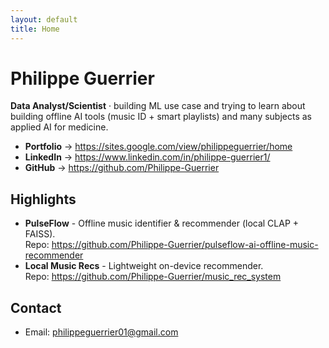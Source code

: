 ```yaml
---
layout: default
title: Home
---
```

# Philippe Guerrier

**Data Analyst/Scientist** · building ML use case and trying to learn about building offline AI tools (music ID + smart playlists) and many subjects as applied AI for medicine.

- **Portfolio** → <https://sites.google.com/view/philippeguerrier/home>
- **LinkedIn** → <https://www.linkedin.com/in/philippe-guerrier1/>
- **GitHub** → <https://github.com/Philippe-Guerrier>

## Highlights
- **PulseFlow** - Offline music identifier & recommender (local CLAP + FAISS).  
  Repo: <https://github.com/Philippe-Guerrier/pulseflow-ai-offline-music-recommender>
- **Local Music Recs** - Lightweight on-device recommender.  
  Repo: <https://github.com/Philippe-Guerrier/music_rec_system>

## Contact
- Email: philippeguerrier01@gmail.com
